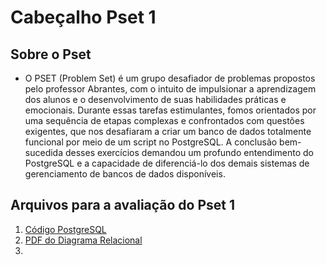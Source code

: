 # Cabeçalho Pset 1

## Sobre o Pset
- O PSET (Problem Set) é um grupo desafiador de problemas propostos pelo professor Abrantes, com o intuito de impulsionar a aprendizagem dos alunos e o desenvolvimento de suas habilidades práticas e emocionais. Durante essas tarefas estimulantes, fomos orientados por uma sequência de etapas complexas e confrontados com questões exigentes, que nos desafiaram a criar um banco de dados totalmente funcional por meio de um script no PostgreSQL. A conclusão bem-sucedida desses exercícios demandou um profundo entendimento do PostgreSQL e a capacidade de diferenciá-lo dos demais sistemas de gerenciamento de bancos de dados disponíveis.



## Arquivos para a avaliação do Pset 1
1. [Código PostgreSQL](Pset_1/cc1ma_202308031_postgresql.sql)
2. [PDF do Diagrama Relacional](PowerArchitect.pdf)
3. 
